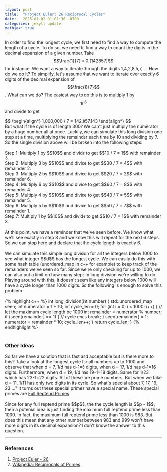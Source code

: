 ```yaml
---
layout: post
title:  "Project Euler: 26 Reciprocal Cycles"
date:   2025-01-02 01:01:36 -0700
categories: jekyll update
mathjax: true
---
```

In order to find the longest cycle, we first need to find a way to compute the length of a cycle. To do so, we need to find a way to count the digits in the decimal expansion of a given number. Take $$\frac{1}{7} = 0.(142857)$$ for instance. We want a way to iterate through the digits 1,4,2,8,5,7,.... How do we do it? To simplify, let's assume that we want to iterate over exactly 6 digits of the decimal expansion of $$\frac{1}{7}$$. What can we do? The easiest way to do this is to multiply 1 by $$10^6$$ and divide to get
<div>
	$$
	\begin{align*}
1,000,000 / 7 = 142,857.143
	\end{align*}
	$$
</div>
But what if the cycle is of length 300? We can't just multiply the numerator by a huge number all at once. Luckily, we can simulate this long division one step at a time, multiplying the remainder each time by 10 and dividing by 7. So the single division above will be broken into the following steps:
<br>
<br>
Step 1:
Multiply 1 by $$10$$ and divide to get $$10 / 7 = 1$$ with remainder 3.
<br>
Step 2:
Multiply 3 by $$10$$ and divide to get $$30 / 7 = 4$$ with remainder 2.
<br>
Step 3:
Multiply 2 by $$10$$ and divide to get $$20 / 7 = 2$$ with remainder 6.
<br>
Step 4:
Multiply 6 by $$10$$ and divide to get $$60 / 7 = 8$$ with remainder 4.
<br>
Step 5:
Multiply 4 by $$10$$ and divide to get $$40 / 7 = 5$$ with remainder 5.
<br>
Step 6:
Multiply 5 by $$10$$ and divide to get $$50 / 7 = 7$$ with remainder 1.
<br>
Step 7:
Multiply 1 by $$10$$ and divide to get $$10 / 7 = 1$$ with remainder 3.
<br>
<br>
At this point, we have a reminder that we've seen before. We know what we'll see exactly in step 8 and we know this will repeat for the next 6 steps. So we can stop here and declare that the cycle length is exactly 6.
<br>
<br>
We can simulate this simple long division for all the integers below 1000 to see what integer $$d$$ has the longest cycle. We can easily do this with some hash table (unordered_map in c++ for example) to keep track of the remainders we've seen so far. Since we're only checking for up to 1000, we can also put a limit on how many steps in long division we're willing to do. Playing around with this, it doesn't seem like any integers below 1000 will have a cycle longer than 1000 digits. So the following is enough to solve this problem
<br>
<br>
{% highlight c++ %}
int long_division(int number) {
    std::unordered_map<int,int> seen;
    int numerator = 1 * 10;
    int cycle_len = 0;
    for (int i = 0; i < 1000; i++) { // let the maximum cycle length be 1000
        int remainder = numerator % number;
        if (seen[remainder] == 1) { // cycle ends
            break;
        }
        seen[remainder] = 1;
        numerator = remainder * 10;
        cycle_len++;
    }
    return cycle_len;
}
{% endhighlight %}
<br>
<br>
<!------------------------------------------------------------------------------------>
<h3>Other Ideas</h3>
So far we have a solution that is fast and acceptable but is there more to this? Take a look at the longest cycle for all numbers up to 1000 and observe that when d = 7, 1/d has d-1=6 digits, when d = 17, 1/d has d-1=16 digits. Furthermore, when d = 19, 1/d has 19-1=18 digits. Same for 1/23 which has 23-1=22 digits. All of these are prime numbers. But when we take d = 11, 1/11 has only two digits in its cycle. So what's special about 7, 17, 19, 23 ...? It turns out these special primes have a special name. These special primes are <a href="https://strncat.github.io/jekyll/update/2025/01/05/reptend-prime.html">Full Reptend Primes</a>.
<br>
<br>
Since for any full reptend prime $$p$$, the the cycle length is $$p - 1$$, then a potenial idea is just finding the maximum full reptend prime less than 1000. In fact, the maximum full reptend prime less than 1000 is 983. But does this mean that any other number between 983 and 999 won't have more digits in its decimal expansion? I don't know the answer to this question.
<hr>

<!------------------------------------------------------------------------------------>
<h3>References</h3>
<ol>
<li><a href="https://projecteuler.net/problem=26">Project Euler - 26</a></li>
<li><a href="https://en.wikipedia.org/wiki/Reciprocals_of_primes">Wikipedia: Reciprocals of Primes</a></li>
</ol>
<br>
<br>


